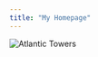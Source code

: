 ```yaml
---
title: "My Homepage"
---
```


<!---
![city](/city.jpg)
![Atlantic Towers](https://images1.apartments.com/i2/ENEPjBicN2_6y_Bkwg-zGfCCeimb9RTizyw99ibajx8/117/atlantic-towers-brooklyn-ny-building-photo.jpg)
--->
![Atlantic Towers](https://images1.apartments.com/i2/0ZZDzHqkL5Y2XZIi1qTFYHtXTOZh41ngr3l9BHGwvyY/117/atlantic-towers-brooklyn-ny-building-photo.jpg)

